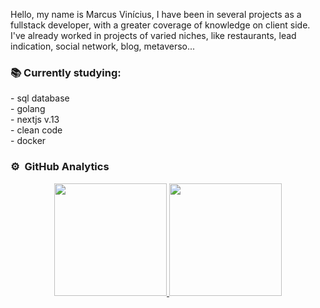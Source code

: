 Hello, my name is Marcus Vinícius, I have been in several projects as a fullstack developer, with a greater coverage of knowledge on client side. I've already worked in projects of varied niches, like restaurants, lead indication, social network, blog, metaverso...
<br>

<h3>📚 Currently studying:</h3>
- sql database
<br>
- golang
<br>
- nextjs v.13
<br>
- clean code
<br>
- docker

### ⚙️ &nbsp;GitHub Analytics

<p align="center">
<a href="https://github.com/AVS1508">
  <img height="180em" src="https://github-readme-stats-eight-theta.vercel.app/api?username=marcusvinicius0&show_icons=true&theme=algolia&include_all_commits=true&count_private=true"/>
  <img height="180em" src="https://github-readme-stats-eight-theta.vercel.app/api/top-langs/?username=marcusvinicius0&layout=compact&langs_count=8&theme=algolia"/>
</a>
</p>


